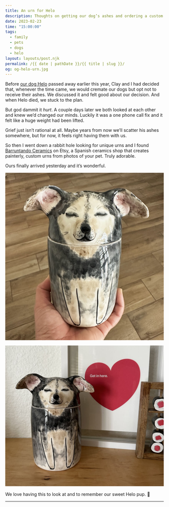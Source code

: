 ```yaml
---
title: An urn for Helo
description: Thoughts on getting our dog’s ashes and ordering a custom urn for him.
date: 2023-02-23
time: "15:00:00"
tags: 
  - family
  - pets
  - dogs
  - helo
layout: layouts/post.njk
permalink: /{{ date | pathDate }}/{{ title | slug }}/
og: og-helo-urn.jpg
---
```


Before [our dog Helo](/2023/01/03/helo-3/) passed away earlier this year, Clay and I had decided that, whenever the time came, we would cremate our dogs but opt not to receive their ashes. We discussed it and felt good about our decision. And when Helo died, we stuck to the plan.

But god dammit it _hurt_. A couple days later we both looked at each other and knew we’d changed our minds. Luckily it was a one phone call fix and it felt like a huge weight had been lifted.

Grief just isn’t rational at all. Maybe years from now we’ll scatter his ashes somewhere, but for now, it feels right having them with us.

So then I went down a rabbit hole looking for unique urns and I found [Barruntando Ceramics](https://www.etsy.com/shop/BarruntandoCeramics) on Etsy, a Spanish ceramics shop that creates painterly, custom urns from photos of your pet. Truly adorable.

Ours finally arrived yesterday and it’s wonderful.

![a ceramic cylindrical urn with a rounded top that looks like a little brown and black dog](/img/helo-urn5.jpg)

![the urn on a shelf](/img/helo-urn4.jpg)

We love having this to look at and to remember our sweet Helo pup. 💚


---
